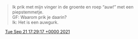 > Ik prik met mijn vinger in de groente en roep “auw\!” met een piepstemmetje\.  
> GF: Waarom prik je daarin?  
> Ik: Het is een auwgurk\.

<img src="../../media/tweet.ico" width="12" /> [Tue Sep 21 17:29:17 +0000 2021](https://twitter.com/DromerDenker/status/1440367541218512903)